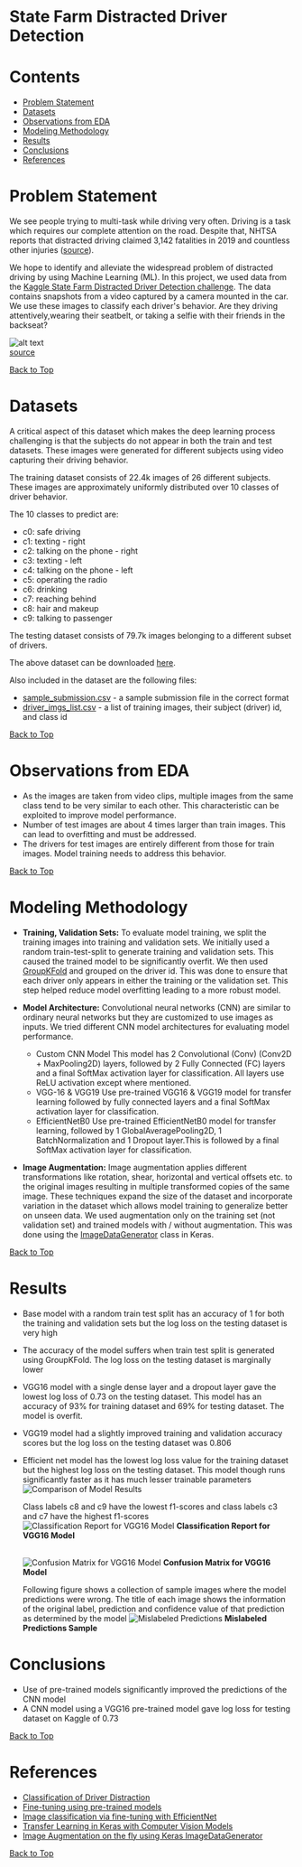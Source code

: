 <!-- omit in toc -->
# State Farm Distracted Driver Detection

<!-- omit in toc -->
# Contents
- [Problem Statement](#problem-statement)
- [Datasets](#datasets)
- [Observations from EDA](#observations-from-eda)
- [Modeling Methodology](#modeling-methodology)
- [Results](#results)
- [Conclusions](#conclusions)
- [References](#references)

# Problem Statement
We see people trying to multi-task while driving very often. Driving is a task which requires our complete attention on the road. Despite that, NHTSA reports that distracted driving claimed 3,142 fatalities in 2019 and countless other injuries ([source](https://www.nhtsa.gov/risky-driving/distracted-driving)). 

We hope to identify and alleviate the widespread problem of distracted driving by using Machine Learning (ML). In this project, we used data from the [Kaggle State Farm Distracted Driver Detection challenge](https://www.kaggle.com/c/state-farm-distracted-driver-detection/overview). The data contains snapshots from a video captured by a camera mounted in the car. We use these images to classify each driver's behavior. Are they driving attentively,wearing their seatbelt, or taking a selfie with their friends in the backseat? <br>

![alt text](./data/gif/output_DEb8oT.gif)<br>
[source](https://www.kaggle.com/c/state-farm-distracted-driver-detection/data)<br>

[Back to Top](#Contents)

# Datasets
A critical aspect of this dataset which makes the deep learning process challenging is that the subjects do not appear in both the train and test datasets. These images were generated for different subjects using video capturing their driving behavior.<br>

The training dataset consists of 22.4k images of 26 different subjects. These images are approximately uniformly distributed over 10 classes of driver behavior.<br>

The 10 classes to predict are:
* c0: safe driving
* c1: texting - right
* c2: talking on the phone - right
* c3: texting - left
* c4: talking on the phone - left
* c5: operating the radio
* c6: drinking
* c7: reaching behind
* c8: hair and makeup
* c9: talking to passenger

The testing dataset consists of 79.7k images belonging to a different subset of drivers.

The above dataset can be downloaded [here](https://www.kaggle.com/c/state-farm-distracted-driver-detection/data).

Also included in the dataset are the following files:

* [sample_submission.csv](./data/csv/sample_submission.csv) - a sample submission file in the correct format
* [driver_imgs_list.csv](./data/csv/driver_imgs_list.csv) - a list of training images, their subject (driver) id, and class id

[Back to Top](#Contents)

# Observations from EDA
* As the images are taken from video clips, multiple images from the same class tend to be very similar to each other. This characteristic can be exploited to improve model performance.
* Number of test images are about 4 times larger than train images. This can lead to overfitting and must be addressed.
* The drivers for test images are entirely different from those for train images. Model training needs to address this behavior.

[Back to Top](#Contents)

# Modeling Methodology
* **Training, Validation Sets:**
To evaluate model training, we split the training images into training and validation sets. We initially used a random train-test-split to generate training and validation sets. This caused the trained model to be significantly overfit. We then used [GroupKFold](https://scikit-learn.org/stable/modules/generated/sklearn.model_selection.GroupKFold.html) and grouped on the driver id. This was done to ensure that each driver only appears in either the training or the validation set. This step helped reduce model overfitting leading to a more robust model. 

* **Model Architecture:**
Convolutional neural networks (CNN) are similar to ordinary neural networks but they are customized to use images as inputs. We tried different CNN model architectures for evaluating model performance.
	* Custom CNN Model
  	This model has 2 Convolutional (Conv) (Conv2D + MaxPooling2D) layers, followed by 2 Fully Connected (FC) layers and a final SoftMax activation layer for classification. 	All layers use ReLU activation except where mentioned.
	* VGG-16 & VGG19
	Use pre-trained VGG16 & VGG19 model for transfer learning followed by fully connected layers and a final SoftMax activation layer for classification. 
	* EfficientNetB0
	Use pre-trained EfficientNetB0 model for transfer learning, followed by 1 GlobalAveragePooling2D, 1 BatchNormalization and 1 Dropout layer.This is followed by a final SoftMax activation layer for classification.

* **Image Augmentation:**
Image augmentation applies different transformations like rotation, shear, horizontal and vertical offsets etc. to the original images resulting in multiple transformed copies of the same image. These techniques expand the size of the dataset and incorporate variation in the dataset which allows model training to generalize better on unseen data. 
We used augmentation only on the training set (not validation set) and trained models with / without augmentation. This was done using the [ImageDataGenerator](https://www.tensorflow.org/api_docs/python/tf/keras/preprocessing/image/ImageDataGenerator) class in Keras.

[Back to Top](#Contents)

# Results
- Base model with a random train test split has an accuracy of 1 for both the training and validation sets but the log loss on the testing dataset is very high
- The accuracy of the model suffers when train test split is generated using GroupKFold. The log loss on the testing dataset is marginally lower
- VGG16 model with a single dense layer and a dropout layer gave the lowest log loss of 0.73 on the testing dataset. This model has an accuracy of 93% for training dataset and 69% for testing dataset. The model is overfit.
- VGG19 model had a slightly improved training and validation accuracy scores but the log loss on the testing dataset was 0.806
- Efficient net model has the lowest log loss value for the training dataset but the highest log loss on the testing dataset. This model though runs significantly faster as it has much lesser trainable parameters
  ![Comparison of Model Results](./data/results/Comparison_of_Model_Scores.png)

  Class labels c8 and c9 have the lowest f1-scores and class labels c3 and c7 have the highest f1-scores
  ![Classification Report for VGG16 Model](./data/results/Classification_report.png)
  **Classification Report for VGG16 Model**<br><br>

  ![Confusion Matrix for VGG16 Model](./data/results/Confusion_Matrix.png)
  **Confusion Matrix for VGG16 Model**<br>

  Following figure shows a collection of sample images where the model predictions were wrong. The title of each image shows the information of the original label, prediction and confidence value of that prediction as determined by the model
  ![Mislabeled Predictions](./data/results/Mislabeled_predictions.png)
  **Mislabeled Predictions Sample**<br>
# Conclusions
- Use of pre-trained models significantly improved the predictions of the CNN model
- A CNN model using a VGG16 pre-trained model gave log loss for testing dataset on Kaggle of 0.73


[Back to Top](#Contents)

# References
- [Classification of Driver Distraction](http://cs229.stanford.edu/proj2016/report/SamCenLuo-ClassificationOfDriverDistraction-report.pdf)
- [Fine-tuning using pre-trained models](https://learnopencv.com/keras-tutorial-fine-tuning-using-pre-trained-models/)
- [Image classification via fine-tuning with EfficientNet](https://keras.io/examples/vision/image_classification_efficientnet_fine_tuning/#image-classification-via-finetuning-with-efficientnet)
- [Transfer Learning in Keras with Computer Vision Models](https://machinelearningmastery.com/how-to-use-transfer-learning-when-developing-convolutional-neural-network-models/)
- [Image Augmentation on the fly using Keras ImageDataGenerator](https://www.analyticsvidhya.com/blog/2020/08/image-augmentation-on-the-fly-using-keras-imagedatagenerator/)

[Back to Top](#Contents)